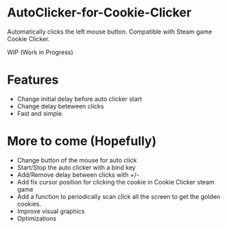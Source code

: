 # AutoClicker-for-Cookie-Clicker

Automatically clicks the left mouse button.
Compatible with Steam game Cookie Clicker.

WIP (Work in Progress)


# Features

- Change initial delay before auto clicker start
- Change delay beteween clicks
- Fast and simple.


# More to come (Hopefully)
- Change button of the mouse for auto click
- Start/Stop the auto clicker with a bind key
- Add/Remove delay between clicks with +/-
- Add fix cursor position for clicking the cookie in Cookie Clicker steam game
- Add a function to periodically scan click all the screen to get the golden cookies.
- Improve visual graphics
- Optimizations
